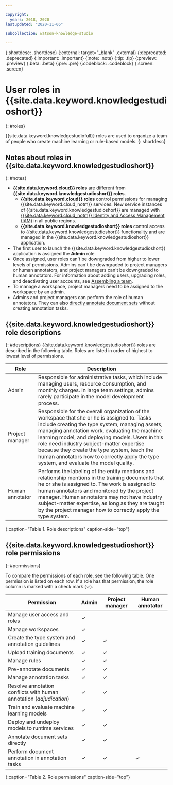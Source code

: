 ```yaml
---

copyright:
  years: 2018, 2020
lastupdated: "2020-11-06"

subcollection: watson-knowledge-studio

---
```


{:shortdesc: .shortdesc}
{:external: target="_blank" .external}
{:deprecated: .deprecated}
{:important: .important}
{:note: .note}
{:tip: .tip}
{:preview: .preview}
{:beta: .beta}
{:pre: .pre}
{:codeblock: .codeblock}
{:screen: .screen}

# User roles in {{site.data.keyword.knowledgestudioshort}}
{: #roles}

{{site.data.keyword.knowledgestudiofull}} roles are used to organize a team of people who create machine learning or rule-based models.
{: shortdesc}

## Notes about roles in {{site.data.keyword.knowledgestudioshort}}
{: #notes}

- **{{site.data.keyword.cloud}} roles** are different from **{{site.data.keyword.knowledgestudioshort}} roles**.
  - **{{site.data.keyword.cloud}} roles** control permissions for managing {{site.data.keyword.cloud_notm}} services. New service instances of {{site.data.keyword.knowledgestudioshort}} are managed with [{{site.data.keyword.cloud_notm}} Identity and Access Management (IAM)](/docs/iam) in all public regions.
  - **{{site.data.keyword.knowledgestudioshort}} roles** control access to {{site.data.keyword.knowledgestudioshort}} functionality and are managed in the {{site.data.keyword.knowledgestudioshort}} application.
- The first user to launch the {{site.data.keyword.knowledgestudioshort}} application is assigned the **Admin** role.
- Once assigned, user roles can't be downgraded from higher to lower levels of permissions. Admins can't be downgraded to project managers or human annotators, and project managers can't be downgraded to human annotators. For information about adding users, upgrading roles, and deactivating user accounts, see [Assembling a team](/docs/watson-knowledge-studio?topic=watson-knowledge-studio-team).
- To manage a workspace, project managers need to be assigned to the workspace by an admin.
- Admins and project managers can perform the role of human annotators. They can also [directly annotate document sets](/docs/watson-knowledge-studio?topic=watson-knowledge-studio-annotating-document-sets-directly) without creating annotation tasks.

## {{site.data.keyword.knowledgestudioshort}} role descriptions
{: #descriptions}
{{site.data.keyword.knowledgestudioshort}} roles are described in the following table. Roles are listed in order of highest to lowest level of permissions.

| Role | Description |
|------|-------------|
| Admin | Responsible for administrative tasks, which include managing users, resource consumption, and monthly charges. In large team settings, admins rarely participate in the model development process.
| Project manager | Responsible for the overall organization of the workspace that she or he is assigned to. Tasks include creating the type system, managing assets, managing annotation work, evaluating the machine learning model, and deploying models. Users in this role need industry subject-matter expertise because they create the type system, teach the human annotators how to correctly apply the type system, and evaluate the model quality. |
| Human annotator | Performs the labeling of the entity mentions and relationship mentions in the training documents that he or she is assigned to. The work is assigned to human annotators and monitored by the project manager. Human annotators may not have industry subject-matter expertise, as long as they are taught by the project manager how to correctly apply the type system. |
{:caption="Table 1. Role descriptions" caption-side="top"}

## {{site.data.keyword.knowledgestudioshort}} role permissions
{: #permissions}

To compare the permissions of each role, see the following table. One permission is listed on each row. If a role has that permission, the role column is marked with a check mark (&checkmark;).

| Permission | Admin | Project manager | Human annotator |
|------------|-------|-----------------|-----------------|
| Manage user access and roles | &checkmark; |  |  |
| Manage workspaces | &checkmark; |  |  |
| Create the type system and annotation guidelines | &checkmark; | &checkmark; |  |
| Upload training documents | &checkmark; | &checkmark; |  |
| Manage rules | &checkmark; | &checkmark; |  |
| Pre-annotate documents | &checkmark; | &checkmark; |  |
| Manage annotation tasks | &checkmark; | &checkmark; |  |
| Resolve annotation conflicts with human annotation (*adjudication*) | &checkmark; | &checkmark; |  |
| Train and evaluate machine learning models | &checkmark; | &checkmark; |  |
| Deploy and undeploy models to runtime services | &checkmark; | &checkmark; |  |
| Annotate document sets directly | &checkmark; | &checkmark; | |
| Perform document annotation in annotation tasks | &checkmark; | &checkmark; | &checkmark; |
{:caption="Table 2. Role permissions" caption-side="top"}
